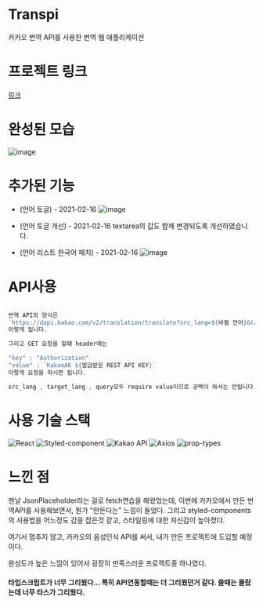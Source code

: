 # Transpi

카카오 번역 API를 사용한 번역 웹 애플리케이션

# 프로젝트 링크

[링크](https://hong-junhyeok.github.io/Transpi/)

# 완성된 모습

![image](https://user-images.githubusercontent.com/48292190/107934891-f5518b80-6fc3-11eb-8a4b-8916494d99d9.png)

# 추가된 기능

-   (언어 토글) - 2021-02-16
    ![image](https://user-images.githubusercontent.com/48292190/108014480-52475300-7051-11eb-8d68-742e6eada14f.png)

-   (언어 토글 개선) - 2021-02-16
    textarea의 값도 함께 변경되도록 개선하였습니다.

-   (언어 리스트 한국어 패치) - 2021-02-16
    ![image](https://user-images.githubusercontent.com/48292190/108015739-3c875d00-7054-11eb-965e-18dc6cfe1ed7.png)

# API사용

```javascript

번역 API의 양식은
`https://dapi.kakao.com/v2/translation/translate?src_lang=${바뀔 언어}&target_lang=${바꿀 언어}&query=${바뀔 언어의 텍스트}`
이렇게 됩니다.

그리고 GET 요청을 할떄 header에는

"key" : "Authorization"
"value" : `KakaoAK ${발급받은 REST API KEY}`
이렇게 요청을 하시면 됩니다.

src_lang , target_lang , query모두 require value이므로 공백이 와서는 안됩니다.

```

# 사용 기술 스택

![React](https://img.shields.io/badge/-React-blue)
![Styled-component](https://img.shields.io/badge/-Styled--components-red)
![Kakao API](https://img.shields.io/badge/-Kakao%20API-yellow)
![Axios](https://img.shields.io/badge/-axios-lightgrey)
![prop-types](https://img.shields.io/badge/-prop--types-blue)

# 느낀 점

맨날 JsonPlaceholder라는 걸로 fetch연습을 해왔었는데, 이번에 카카오에서 만든 번역API를 사용해보면서, 뭔가 "만든다는" 느낌이 들었다.
그리고 styled-components의 사용법을 어느정도 감을 잡은것 같고, 스타일링에 대한 자신감이 높아졌다.

여기서 멈추지 않고, 카카오의 음성인식 API를 써서, 내가 만든 프로젝트에 도입할 예정이다.

완성도가 높은 느낌이 있어서 굉장히 만족스러운 프로젝트중 하나였다.

#### 타입스크립트가 너무 그리웠다... 특히 API연동할때는 더 그리웠던거 같다. 쓸때는 몰랐는데 너무 타스가 그리웠다.

